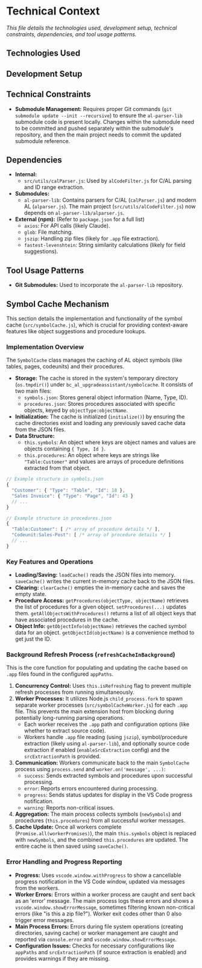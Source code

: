# Technical Context

_This file details the technologies used, development setup, technical constraints, dependencies, and tool usage patterns._

## Technologies Used

## Development Setup

## Technical Constraints

- **Submodule Management:** Requires proper Git commands (`git submodule update --init --recursive`) to ensure the `al-parser-lib` submodule code is present locally. Changes within the submodule need to be committed and pushed separately within the submodule's repository, and then the main project needs to commit the updated submodule reference.

## Dependencies

- **Internal:**
  - `src/utils/calParser.js`: Used by `alCodeFilter.js` for C/AL parsing and ID range extraction.
- **Submodules:**
  - `al-parser-lib`: Contains parsers for C/AL (`calParser.js`) and modern AL (`alparser.js`). The main project (`src/utils/alCodeFilter.js`) now depends on `al-parser-lib/alparser.js`.
- **External (npm):** (Refer to `package.json` for a full list)
  - `axios`: For API calls (likely Claude).
  - `glob`: File matching.
  - `jszip`: Handling zip files (likely for `.app` file extraction).
  - `fastest-levenshtein`: String similarity calculations (likely for field suggestions).

## Tool Usage Patterns

- **Git Submodules:** Used to incorporate the `al-parser-lib` repository.

## Symbol Cache Mechanism

This section details the implementation and functionality of the symbol cache (`src/symbolCache.js`), which is crucial for providing context-aware features like object suggestions and procedure lookups.

### Implementation Overview

The `SymbolCache` class manages the caching of AL object symbols (like tables, pages, codeunits) and their procedures.

- **Storage:** The cache is stored in the system's temporary directory (`os.tmpdir()`) under `bc_al_upgradeassistant/symbolcache`. It consists of two main files:
  - `symbols.json`: Stores general object information (Name, Type, ID).
  - `procedures.json`: Stores procedures associated with specific objects, keyed by `objectType:objectName`.
- **Initialization:** The cache is initialized (`initialize()`) by ensuring the cache directories exist and loading any previously saved cache data from the JSON files.
- **Data Structure:**
  - `this.symbols`: An object where keys are object names and values are objects containing `{ Type, Id }`.
  - `this.procedures`: An object where keys are strings like `"Table:Customer"` and values are arrays of procedure definitions extracted from that object.

```javascript
// Example structure in symbols.json
{
  "Customer": { "Type": "Table", "Id": 18 },
  "Sales Invoice": { "Type": "Page", "Id": 43 }
  // ...
}

// Example structure in procedures.json
{
  "Table:Customer": [ /* array of procedure details */ ],
  "Codeunit:Sales-Post": [ /* array of procedure details */ ]
  // ...
}
```

### Key Features and Operations

- **Loading/Saving:** `loadCache()` reads the JSON files into memory. `saveCache()` writes the current in-memory cache back to the JSON files.
- **Clearing:** `clearCache()` empties the in-memory cache and saves the empty state.
- **Procedure Access:** `getProcedures(objectType, objectName)` retrieves the list of procedures for a given object. `setProcedures(...)` updates them. `getAllObjectsWithProcedures()` returns a list of all object keys that have associated procedures in the cache.
- **Object Info:** `getObjectInfo(objectName)` retrieves the cached symbol data for an object. `getObjectId(objectName)` is a convenience method to get just the ID.

### Background Refresh Process (`refreshCacheInBackground`)

This is the core function for populating and updating the cache based on `.app` files found in the configured `appPaths`.

1.  **Concurrency Control:** Uses `this.isRefreshing` flag to prevent multiple refresh processes from running simultaneously.
2.  **Worker Processes:** It utilizes Node.js `child_process.fork` to spawn separate worker processes (`src/symbolCacheWorker.js`) for each `.app` file. This prevents the main extension host from blocking during potentially long-running parsing operations.
    - Each worker receives the `.app` path and configuration options (like whether to extract source code).
    - Workers handle `.app` file reading (using `jszip`), symbol/procedure extraction (likely using `al-parser-lib`), and optionally source code extraction if enabled (`enableSrcExtraction` config) and the `srcExtractionPath` is provided.
3.  **Communication:** Workers communicate back to the main `SymbolCache` process using `process.send` and `worker.on('message', ...)`:
    - `success`: Sends extracted symbols and procedures upon successful processing.
    - `error`: Reports errors encountered during processing.
    - `progress`: Sends status updates for display in the VS Code progress notification.
    - `warning`: Reports non-critical issues.
4.  **Aggregation:** The main process collects symbols (`newSymbols`) and procedures (`this.procedures`) from all successful worker messages.
5.  **Cache Update:** Once all workers complete (`Promise.all(workerPromises)`), the main `this.symbols` object is replaced with `newSymbols`, and the combined `this.procedures` are updated. The entire cache is then saved using `saveCache()`.

### Error Handling and Progress Reporting

- **Progress:** Uses `vscode.window.withProgress` to show a cancellable progress notification in the VS Code window, updated via messages from the workers.
- **Worker Errors:** Errors within a worker process are caught and sent back as an 'error' message. The main process logs these errors and shows a `vscode.window.showErrorMessage`, sometimes filtering known non-critical errors (like "is this a zip file?"). Worker exit codes other than 0 also trigger error messages.
- **Main Process Errors:** Errors during file system operations (creating directories, saving cache) or worker management are caught and reported via `console.error` and `vscode.window.showErrorMessage`.
- **Configuration Issues:** Checks for necessary configurations like `appPaths` and `srcExtractionPath` (if source extraction is enabled) and provides warnings if they are missing.
